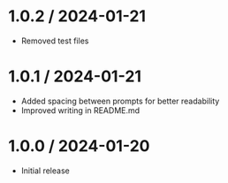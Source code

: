 # 1.0.2 / 2024-01-21

- Removed test files

# 1.0.1 / 2024-01-21

- Added spacing between prompts for better readability
- Improved writing in README.md

# 1.0.0 / 2024-01-20

- Initial release
